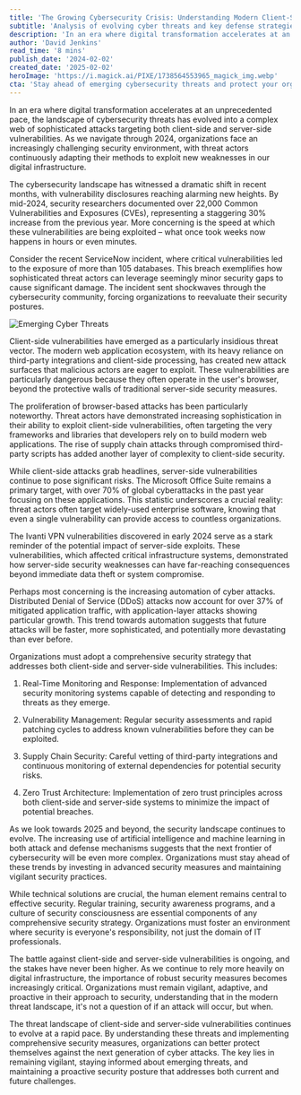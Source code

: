 ```yaml
---
title: 'The Growing Cybersecurity Crisis: Understanding Modern Client-Side and Server-Side Vulnerabilities'
subtitle: 'Analysis of evolving cyber threats and key defense strategies for 2024'
description: 'In an era where digital transformation accelerates at an unprecedented pace, the landscape of cybersecurity threats has evolved into a complex web of sophisticated attacks targeting both client-side and server-side vulnerabilities.'
author: 'David Jenkins'
read_time: '8 mins'
publish_date: '2024-02-02'
created_date: '2025-02-02'
heroImage: 'https://i.magick.ai/PIXE/1738564553965_magick_img.webp'
cta: 'Stay ahead of emerging cybersecurity threats and protect your organization! Follow MagickAI on LinkedIn for expert insights, trend analysis, and practical security strategies delivered directly to your feed.'
---
```


In an era where digital transformation accelerates at an unprecedented pace, the landscape of cybersecurity threats has evolved into a complex web of sophisticated attacks targeting both client-side and server-side vulnerabilities. As we navigate through 2024, organizations face an increasingly challenging security environment, with threat actors continuously adapting their methods to exploit new weaknesses in our digital infrastructure.

The cybersecurity landscape has witnessed a dramatic shift in recent months, with vulnerability disclosures reaching alarming new heights. By mid-2024, security researchers documented over 22,000 Common Vulnerabilities and Exposures (CVEs), representing a staggering 30% increase from the previous year. More concerning is the speed at which these vulnerabilities are being exploited – what once took weeks now happens in hours or even minutes.

Consider the recent ServiceNow incident, where critical vulnerabilities led to the exposure of more than 105 databases. This breach exemplifies how sophisticated threat actors can leverage seemingly minor security gaps to cause significant damage. The incident sent shockwaves through the cybersecurity community, forcing organizations to reevaluate their security postures.

![Emerging Cyber Threats](https://i.magick.ai/PIXE/1738564553968_magick_img.webp)

Client-side vulnerabilities have emerged as a particularly insidious threat vector. The modern web application ecosystem, with its heavy reliance on third-party integrations and client-side processing, has created new attack surfaces that malicious actors are eager to exploit. These vulnerabilities are particularly dangerous because they often operate in the user's browser, beyond the protective walls of traditional server-side security measures.

The proliferation of browser-based attacks has been particularly noteworthy. Threat actors have demonstrated increasing sophistication in their ability to exploit client-side vulnerabilities, often targeting the very frameworks and libraries that developers rely on to build modern web applications. The rise of supply chain attacks through compromised third-party scripts has added another layer of complexity to client-side security.

While client-side attacks grab headlines, server-side vulnerabilities continue to pose significant risks. The Microsoft Office Suite remains a primary target, with over 70% of global cyberattacks in the past year focusing on these applications. This statistic underscores a crucial reality: threat actors often target widely-used enterprise software, knowing that even a single vulnerability can provide access to countless organizations.

The Ivanti VPN vulnerabilities discovered in early 2024 serve as a stark reminder of the potential impact of server-side exploits. These vulnerabilities, which affected critical infrastructure systems, demonstrated how server-side security weaknesses can have far-reaching consequences beyond immediate data theft or system compromise.

Perhaps most concerning is the increasing automation of cyber attacks. Distributed Denial of Service (DDoS) attacks now account for over 37% of mitigated application traffic, with application-layer attacks showing particular growth. This trend towards automation suggests that future attacks will be faster, more sophisticated, and potentially more devastating than ever before.

Organizations must adopt a comprehensive security strategy that addresses both client-side and server-side vulnerabilities. This includes:

1. Real-Time Monitoring and Response: Implementation of advanced security monitoring systems capable of detecting and responding to threats as they emerge.

2. Vulnerability Management: Regular security assessments and rapid patching cycles to address known vulnerabilities before they can be exploited.

3. Supply Chain Security: Careful vetting of third-party integrations and continuous monitoring of external dependencies for potential security risks.

4. Zero Trust Architecture: Implementation of zero trust principles across both client-side and server-side systems to minimize the impact of potential breaches.

As we look towards 2025 and beyond, the security landscape continues to evolve. The increasing use of artificial intelligence and machine learning in both attack and defense mechanisms suggests that the next frontier of cybersecurity will be even more complex. Organizations must stay ahead of these trends by investing in advanced security measures and maintaining vigilant security practices.

While technical solutions are crucial, the human element remains central to effective security. Regular training, security awareness programs, and a culture of security consciousness are essential components of any comprehensive security strategy. Organizations must foster an environment where security is everyone's responsibility, not just the domain of IT professionals.

The battle against client-side and server-side vulnerabilities is ongoing, and the stakes have never been higher. As we continue to rely more heavily on digital infrastructure, the importance of robust security measures becomes increasingly critical. Organizations must remain vigilant, adaptive, and proactive in their approach to security, understanding that in the modern threat landscape, it's not a question of if an attack will occur, but when.

The threat landscape of client-side and server-side vulnerabilities continues to evolve at a rapid pace. By understanding these threats and implementing comprehensive security measures, organizations can better protect themselves against the next generation of cyber attacks. The key lies in remaining vigilant, staying informed about emerging threats, and maintaining a proactive security posture that addresses both current and future challenges.